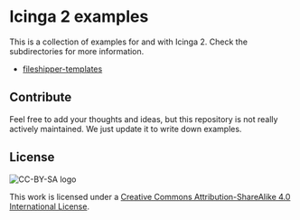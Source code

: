 # Icinga 2 examples

This is a collection of examples for and with Icinga 2. Check the subdirectories for more information.

* [fileshipper-templates](fileshipper-templates/README.md)

## Contribute

Feel free to add your thoughts and ideas, but this repository is not really actively maintained. We just update it to write down examples.

## License

![CC-BY-SA logo](https://i.creativecommons.org/l/by-sa/4.0/88x31.png)

This work is licensed under a [Creative Commons Attribution-ShareAlike 4.0 International License](http://creativecommons.org/licenses/by-sa/4.0/).
